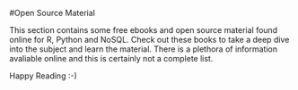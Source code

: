 #Open Source Material

This section contains some free ebooks and open source material found online for R, Python and NoSQL. Check out these books to take a deep dive into the subject and learn the material. There is a plethora of information avaliable online and this is certainly not a complete list. 

Happy Reading :-)


